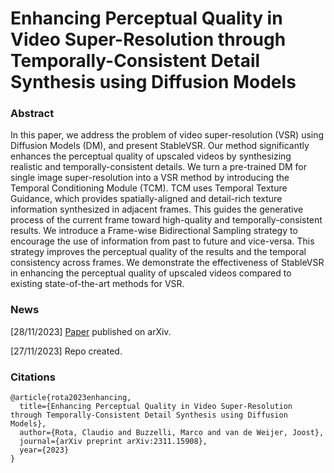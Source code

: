 # Enhancing Perceptual Quality in Video Super-Resolution through Temporally-Consistent Detail Synthesis using Diffusion Models

### Abstract
In this paper, we address the problem of video super-resolution (VSR) using Diffusion Models (DM), and present StableVSR. Our method significantly enhances the perceptual quality of upscaled videos by synthesizing realistic and temporally-consistent details. We turn a pre-trained DM for single image super-resolution into a VSR method by introducing the Temporal Conditioning Module (TCM). TCM uses Temporal Texture Guidance, which provides spatially-aligned and detail-rich texture information synthesized in adjacent frames. This guides the generative process of the current frame toward high-quality and temporally-consistent results.
We introduce a Frame-wise Bidirectional Sampling strategy to encourage the use of information from past to future and vice-versa. This strategy improves the perceptual quality of the results and the temporal consistency across frames. We demonstrate the effectiveness of StableVSR in enhancing the perceptual quality of upscaled videos compared to existing state-of-the-art methods for VSR.

### News

[28/11/2023] [Paper](https://arxiv.org/abs/2311.15908) published on arXiv.

[27/11/2023] Repo created.

### Citations
```
@article{rota2023enhancing,
  title={Enhancing Perceptual Quality in Video Super-Resolution through Temporally-Consistent Detail Synthesis using Diffusion Models},
  author={Rota, Claudio and Buzzelli, Marco and van de Weijer, Joost},
  journal={arXiv preprint arXiv:2311.15908},
  year={2023}
}
```

